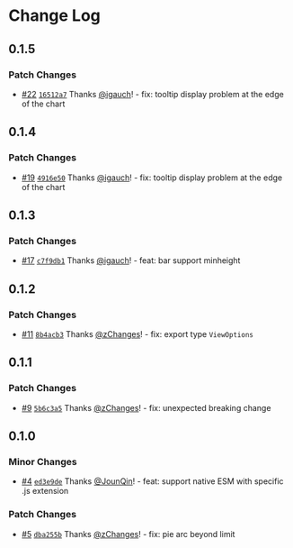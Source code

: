 # Change Log

## 0.1.5

### Patch Changes

- [#22](https://github.com/alauda/chart/pull/22) [`16512a7`](https://github.com/alauda/chart/commit/16512a7237a2fa9a7aef64ddffdc4f3370051af8) Thanks [@igauch](https://github.com/igauch)! - fix: tooltip display problem at the edge of the chart

## 0.1.4

### Patch Changes

- [#19](https://github.com/alauda/chart/pull/19) [`4916e50`](https://github.com/alauda/chart/commit/4916e508b103b14585cb6cf7cf44c07cd224c85b) Thanks [@igauch](https://github.com/igauch)! - fix: tooltip display problem at the edge of the chart

## 0.1.3

### Patch Changes

- [#17](https://github.com/alauda/chart/pull/17) [`c7f9db1`](https://github.com/alauda/chart/commit/c7f9db1bc6f0fb3196bf2949245f90301ece229f) Thanks [@igauch](https://github.com/igauch)! - feat: bar support minheight

## 0.1.2

### Patch Changes

- [#11](https://github.com/alauda/alauda-chart/pull/11) [`8b4acb3`](https://github.com/alauda/alauda-chart/commit/8b4acb394eaa6efaf2e78f9de54fd315b7c44db3) Thanks [@zChanges](https://github.com/zChanges)! - fix: export type `ViewOptions`

## 0.1.1

### Patch Changes

- [#9](https://github.com/alauda/alauda-chart/pull/9) [`5b6c3a5`](https://github.com/alauda/alauda-chart/commit/5b6c3a5acbc315594d70a0af44a4ba5e8a89fc89) Thanks [@zChanges](https://github.com/zChanges)! - fix: unexpected breaking change

## 0.1.0

### Minor Changes

- [#4](https://github.com/alauda/alauda-chart/pull/4) [`ed3e9de`](https://github.com/alauda/alauda-chart/commit/ed3e9de6385e938016c63a9344c6bba601572659) Thanks [@JounQin](https://github.com/JounQin)! - feat: support native ESM with specific .js extension

### Patch Changes

- [#5](https://github.com/alauda/alauda-chart/pull/5) [`dba255b`](https://github.com/alauda/alauda-chart/commit/dba255bca63a29eb35da6883d88742d4b1c8e528) Thanks [@zChanges](https://github.com/zChanges)! - fix: pie arc beyond limit
